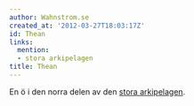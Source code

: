 ```yaml
---
author: Wahnstrom.se
created_at: '2012-03-27T18:03:17Z'
id: Thean
links:
  mention:
  - stora arkipelagen
title: Thean
---
```


En ö i den norra delen av den [stora arkipelagen].

  [stora arkipelagen]: stora_arkipelagen
